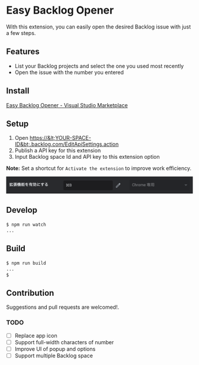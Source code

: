 # Easy Backlog Opener

With this extension, you can easily open the desired Backlog issue with just a few steps.

## Features

- List your Backlog projects and select the one you used most recently 
- Open the issue with the number you entered

## Install

[Easy Backlog Opener - Visual Studio Marketplace](https://marketplace.visualstudio.com/items?itemName=satosystems.easy-backlog-opener)

## Setup

1. Open <https://&lt;YOUR-SPACE-ID&bt;.backlog.com/EditApiSettings.action>
2. Publish a API key for this extension
3. Input Backlog space Id and API key to this extension option

**Note:** Set a shortcut for `Activate the extension` to improve work efficiency.

![Shortcut for `Activate the extension`](images/shortcut-for-active-the-extension.png)

## Develop

```shell-session
$ npm run watch
...
```

## Build

```shell-session
$ npm run build
...
$
```

## Contribution

Suggestions and pull requests are welcomed!.

### TODO

- [ ] Replace app icon
- [ ] Support full-width characters of number
- [ ] Improve UI of popup and options
- [ ] Support multiple Backlog space
